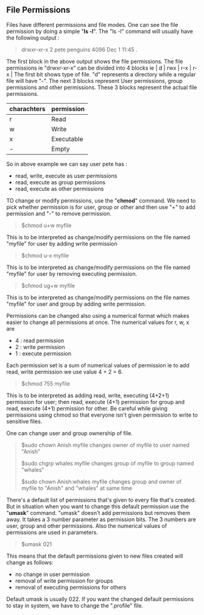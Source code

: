 ## File Permissions

Files have different permissions and file modes. One can see the file permission by doing a simple "**ls -l**". The "ls -l" command will usually have the following output : 

> drwxr-xr-x 2 pete penguins 4096 Dec 1 11:45 .

The first block in the above output shows the file permissions. The file permissions ie "drwxr-xr-x" can be divided into 4 blocks ie
| d | rwx | r-x | r-x |
The first bit shows type of file. "d" represents a directory while a regular file will have "-". The next 3 blocks represent User permissions, group permissions and other permissions. These 3 blocks represent the actual file permissions.

|charachters|permission|
|---|---|
|r|Read|
|w|Write|
|x|Executable|
|-|Empty|

So in above example we can say user pete has :
+ read, write, execute as user permissions
+ read, execute as group permissions
+ read, execute as other permissions

TO change or modify permissions, use the "**chmod**" command. We need to pick whether permission is for user, group or other and then use "+" to add permission and "-" to remove permission.

> $chmod u+w myfile

This is to be interpreted as change/modify permissions on the file named "myfile" for user by adding write permission

> $chmod u-x myfile

This is to be interpreted as change/modify permissions on the file named "myfile" for user by removing executing permission.

> $chmod ug+w myfile

This is to be interpreted as change/modify permissions on the file names "myfile" for user and group by adding write permission.

Permissions can be changed also using a numerical format which makes easier to change all permissions at once. The numerical values for r, w, x are
 + 4 : read permission
 + 2 : write permission
 + 1 : execute permission

Each permission set is a sum of numerical values of permission ie to add read, write permission we use value 4 + 2 = 6.
> $chmod 755 myfile

This is to be interpreted as adding read, write, executing (4+2+1) permission for user; then read, execute (4+1) permission for group and read, execute (4+1) permission for other.
Be careful while giving permissions using chmod so that everyone isn't given permission to write to sensitive files.

One can change user and group ownership of file.
> $sudo chown Anish myfile
> changes owner of myfile to user named "Anish"
> 
> $sudo chgrp whales myfile
> changes group of myfile to group named "whales"
> 
> $sudo chown Anish:whales myfile
> changes group and owner of myfile to "Anish" and "whales" at same time

There's a default list of permissions that's given to every file that's created. But in situation when you want to change this default permission use the "**umask**" command. "umask" doesn't add permissions but removes them away. It takes a 3 number parameter as permission bits. The 3 numbers are user, group and other permissions. Also the numerical values of permissions are used in parameters.
> $umask 021

This means that the default permissions given to new files created will change as follows:
+ no change in user permission
+ removal of write permission for groups
+ removal of executing permissions for others

Default umask is usually 022. If you want the changed default permissions to stay in system, we have to change the ".profile" file.

